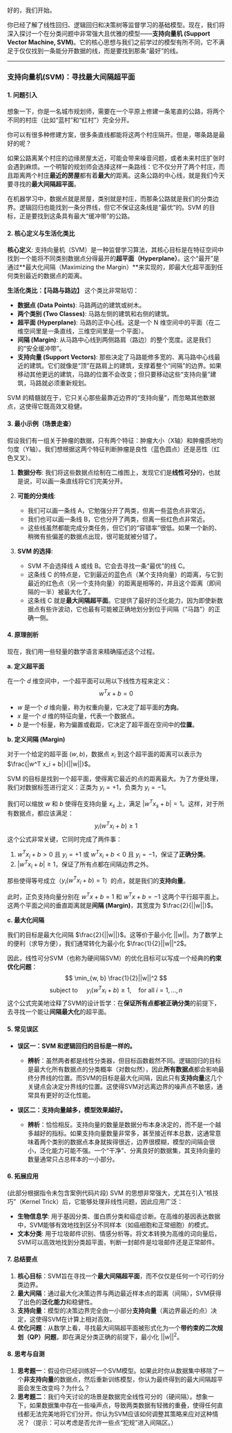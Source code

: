 好的，我们开始。

你已经了解了线性回归、逻辑回归和决策树等监督学习的基础模型。现在，我们将深入探讨一个在分类问题中非常强大且优雅的模型——**支持向量机 (Support Vector Machine, SVM)**。它的核心思想与我们之前学过的模型有所不同，它不满足于仅仅找到一条能分开数据的线，而是要找到那条“最好”的线。

---

### **支持向量机(SVM)：寻找最大间隔超平面**

#### 1. 问题引入

想象一下，你是一名城市规划师，需要在一个平原上修建一条笔直的公路，将两个不同的村庄（比如“蓝村”和“红村”）完全分开。

你可以有很多种修建方案，很多条直线都能将这两个村庄隔开。但是，哪条路是最好的呢？

如果公路离某个村庄的边缘房屋太近，可能会带来噪音问题，或者未来村庄扩张时会遇到麻烦。一个明智的规划师会选择这样一条路线：它不仅分开了两个村庄，而且距离两个村庄**最近的房屋**都有着**最大**的距离。这条公路的中心线，就是我们今天要寻找的**最大间隔超平面**。




在机器学习中，数据点就是房屋，类别就是村庄，而那条公路就是我们的分类边界。逻辑回归也能找到一条分界线，但它不保证这条线是“最优”的。SVM 的目标，正是要找到这条具有最大“缓冲带”的公路。

#### 2. 核心定义与生活化类比

**核心定义**:
支持向量机（SVM）是一种监督学习算法，其核心目标是在特征空间中找到一个能将不同类别数据点分得最开的**超平面（Hyperplane）**。这个“最开”是通过**最大化间隔（Maximizing the Margin）**来实现的，即最大化超平面到任何类别最近的数据点的距离。

**生活化类比：【马路与路边】**
这个类比非常贴切：
*   **数据点 (Data Points)**: 马路两边的建筑或树木。
*   **两个类别 (Two Classes)**: 马路左侧的建筑和右侧的建筑。
*   **超平面 (Hyperplane)**: 马路的正中心线。这是一个 N 维空间中的平面（在二维空间里是一条直线，三维空间里是一个平面）。
*   **间隔 (Margin)**: 从马路中心线到两侧路肩（路边）的整个宽度。这是我们的“安全缓冲带”。
*   **支持向量 (Support Vectors)**: 那些决定了马路能修多宽的、离马路中心线最近的建筑。它们就像是“顶”在路肩上的建筑，支撑着整个“间隔”的边界。如果移动其他更远的建筑，马路的位置不会改变；但只要移动这些“支持向量”建筑，马路就必须重新规划。

SVM 的精髓就在于，它只关心那些最靠近边界的“支持向量”，而忽略其他数据点，这使得它既高效又稳健。

#### 3. 最小示例（场景走查）

假设我们有一组关于肿瘤的数据，只有两个特征：肿瘤大小（X轴）和肿瘤质地均匀度（Y轴）。我们想根据这两个特征判断肿瘤是良性（蓝色圆点）还是恶性（红色叉叉）。

1.  **数据分布**: 我们将这些数据点绘制在二维图上，发现它们是**线性可分**的，也就是说，可以画一条直线将它们完美分开。

2.  **可能的分类线**:
    *   我们可以画一条线 A，它勉强分开了两类，但离一些蓝色点非常近。
    *   我们也可以画一条线 B，它也分开了两类，但离一些红色点非常近。
    *   这些线虽然都能完成分类任务，但它们的“容错率”很低。如果一个新的、稍微有些偏差的数据点出现，很可能就被分错了。

3.  **SVM 的选择**:
    *   SVM 不会选择线 A 或线 B。它会去寻找一条“最优”的线 C。
    *   这条线 C 的特点是，它到最近的蓝色点（某个支持向量）的距离，与它到最近的红色点（另一个支持向量）的距离是相等的，并且这个距离（即间隔的一半）被最大化了。
    *   这条线 C 就是**最大间隔超平面**。它提供了最好的泛化能力，因为即使新数据点有些许波动，它也最有可能被正确地划分到位于间隔（“马路”）的正确一侧。

#### 4. 原理剖析

现在，我们用一些轻量的数学语言来精确描述这个过程。

**a. 定义超平面**

在一个 $d$ 维空间中，一个超平面可以用以下线性方程来定义：
$$
w^T x + b = 0
$$
*   $w$ 是一个 $d$ 维向量，称为权重向量，它决定了超平面的**方向**。
*   $x$ 是一个 $d$ 维的特征向量，代表一个数据点。
*   $b$ 是一个标量，称为偏置或截距，它决定了超平面在空间中的**位置**。

**b. 定义间隔 (Margin)**

对于一个给定的超平面 $(w, b)$，数据点 $x_i$ 到这个超平面的距离可以表示为 $\frac{|w^T x_i + b|}{||w||}$。

SVM 的目标是找到一个超平面，使得离它最近的点的距离最大。为了方便处理，我们对数据标签进行定义：正类为 $y_i = +1$，负类为 $y_i = -1$。

我们可以缩放 $w$ 和 $b$ 使得在支持向量 $x_s$ 上，满足 $|w^T x_s + b| = 1$。这样，对于所有数据点，都应该满足：
$$
y_i(w^T x_i + b) \geq 1
$$
这个公式非常关键，它同时完成了两件事：
1.  $w^T x_i + b > 0$ 且 $y_i = +1$ 或 $w^T x_i + b < 0$ 且 $y_i = -1$，保证了**正确分类**。
2.  $|w^T x_i + b| \geq 1$，保证了所有点都在间隔边界之外。

那些使得等号成立（$y_i(w^T x_i + b) = 1$）的点，就是我们的**支持向量**。

此时，正负支持向量分别在 $w^T x + b = 1$ 和 $w^T x + b = -1$ 这两个平行超平面上。这两个平面之间的垂直距离就是**间隔 (Margin)**，其宽度为 $\frac{2}{||w||}$。

**c. 最大化间隔**

我们的目标是最大化间隔 $\frac{2}{||w||}$。这等价于最小化 $||w||$。为了数学上的便利（求导方便），我们通常转化为最小化 $\frac{1}{2}||w||^2$。

因此，线性可分SVM（也称为硬间隔SVM）的优化目标可以写成一个经典的**约束优化问题**：
$$
\min_{w, b} \frac{1}{2}||w||^2
$$
$$
\text{subject to } \quad y_i(w^T x_i + b) \geq 1, \quad \text{for all } i=1, \dots, n
$$
这个公式完美地诠释了SVM的设计哲学：在**保证所有点都被正确分类**的前提下，去寻找一个能让**间隔最大化**的超平面。

#### 5. 常见误区

*   **误区一：SVM 和逻辑回归的目标是一样的。**
    *   **辨析**：虽然两者都是线性分类器，但目标函数截然不同。逻辑回归的目标是最大化所有数据点的分类概率（对数似然），因此**所有数据点**都会影响最终分界线的位置。而SVM的目标是最大化间隔，因此只有**支持向量**这几个关键点会决定分界线的位置。这使得SVM对远离边界的噪声点不敏感，通常具有更好的泛化性能。

*   **误区二：支持向量越多，模型效果越好。**
    *   **辨析**：恰恰相反。支持向量的数量是数据分布本身决定的，而不是一个越多越好的指标。如果支持向量数量非常多，甚至接近样本总数，这通常意味着两个类别的数据点本身就挨得很近，边界很模糊，模型的间隔会很小，泛化能力可能不强。一个“干净”、分离良好的数据集，其支持向量的数量通常只占总样本的一小部分。

#### 6. 拓展应用

(此部分根据指令未包含案例代码片段)
SVM 的思想非常强大，尤其在引入“核技巧”（Kernel Trick）后，它能够处理非线性问题，因此应用广泛：
*   **生物信息学**: 用于基因分类、蛋白质分类和癌症诊断。在高维的基因表达数据中，SVM能够有效地找到区分不同样本（如癌细胞和正常细胞）的模式。
*   **文本分类**: 用于垃圾邮件识别、情感分析等。将文本转换为高维的词向量后，SVM可以高效地找到分类超平面，判断一封邮件是垃圾邮件还是正常邮件。

#### 7. 总结要点

1.  **核心目标**：SVM旨在寻找一个**最大间隔超平面**，而不仅仅是任何一个可行的分类边界。
2.  **最大间隔**：通过最大化决策边界与两边最近样本点的距离（间隔），SVM获得了出色的**泛化能力**和稳健性。
3.  **支持向量**：模型的决策边界完全由一小部分**支持向量**（离边界最近的点）决定，这使得SVM在计算上相对高效。
4.  **优化问题**：从数学上看，寻找最大间隔超平面被形式化为一个**带约束的二次规划（QP）问题**，即在满足分类正确的前提下，最小化 $||w||^2$。

#### 8. 思考与自测

1.  **思考题一**：假设你已经训练好一个SVM模型。如果此时你从数据集中移除了一个**非支持向量**的数据点，然后重新训练模型，你认为最终得到的最大间隔超平面会发生改变吗？为什么？
2.  **思考题二**：我们今天讨论的场景是数据完全线性可分的（硬间隔）。想象一下，如果数据集中存在一些噪声点，导致两类数据有轻微的重叠，使得任何直线都无法完美地将它们分开。你认为SVM应该如何调整其策略来应对这种情况？（提示：可以考虑是否允许一些点“犯规”进入间隔区。）